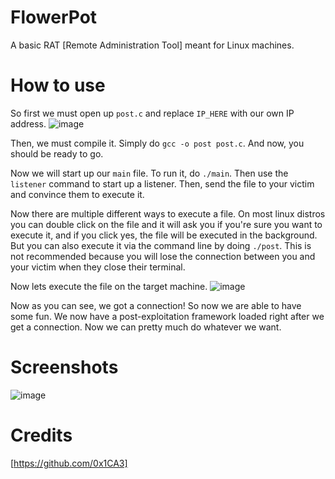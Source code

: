 # FlowerPot
A basic RAT [Remote Administration Tool] meant for Linux machines.

# How to use
So first we must open up `post.c` and replace `IP_HERE` with our own IP address.
![image](https://user-images.githubusercontent.com/78043996/120229089-6850dc00-c21a-11eb-9244-488b4df339d5.png)

Then, we must compile it. Simply do `gcc -o post post.c`. And now, you should be ready to go.

Now we will start up our `main` file. To run it, do `./main`. Then use the `listener` command to start up a listener. Then, send the file to your victim and convince them to execute it.

Now there are multiple different ways to execute a file. On most linux distros you can double click on the file and it will ask you if you're sure you want to execute it, and if you click yes, the file will be executed in the background. But you can also execute it via the command line by doing `./post`. This is not recommended because you will lose the connection between you and your victim when they close their terminal.

Now lets execute the file on the target machine.
![image](https://user-images.githubusercontent.com/78043996/120230028-74d63400-c21c-11eb-93ca-3a079cad0366.png)

Now as you can see, we got a connection! So now we are able to have some fun. We now have a post-exploitation framework loaded right after we get a connection. Now we can pretty much do whatever we want.

# Screenshots
![image](https://user-images.githubusercontent.com/78043996/120229700-a7336180-c21b-11eb-8704-785e3fe6b539.png)

# Credits
[https://github.com/0x1CA3]
